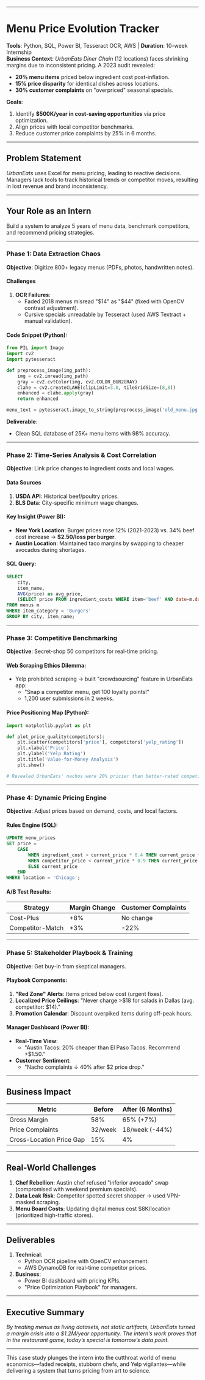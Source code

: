 
---
# **Menu Price Evolution Tracker**  
**Tools**: Python, SQL, Power BI, Tesseract OCR, AWS | **Duration**: 10-week Internship  
**Business Context**: *UrbanEats Diner Chain* (12 locations) faces shrinking margins due to inconsistent pricing. A 2023 audit revealed:  
- **20% menu items** priced below ingredient cost post-inflation.  
- **15% price disparity** for identical dishes across locations.  
- **30% customer complaints** on "overpriced" seasonal specials.  

**Goals**:  
1. Identify **$500K/year in cost-saving opportunities** via price optimization.  
2. Align prices with local competitor benchmarks.  
3. Reduce customer price complaints by 25% in 6 months.  

---

## **Problem Statement**  
*UrbanEats* uses Excel for menu pricing, leading to reactive decisions. Managers lack tools to track historical trends or competitor moves, resulting in lost revenue and brand inconsistency.  

---

## **Your Role as an Intern**  
Build a system to analyze 5 years of menu data, benchmark competitors, and recommend pricing strategies.  

---

### **Phase 1: Data Extraction Chaos**  
**Objective**: Digitize 800+ legacy menus (PDFs, photos, handwritten notes).  

#### **Challenges**  
1. **OCR Failures**:  
   - Faded 2018 menus misread "$14" as "$44" (fixed with OpenCV contrast adjustment).  
   - Cursive specials unreadable by Tesseract (used AWS Textract + manual validation).  

#### **Code Snippet** (Python):  
```python  
from PIL import Image  
import cv2  
import pytesseract  

def preprocess_image(img_path):  
    img = cv2.imread(img_path)  
    gray = cv2.cvtColor(img, cv2.COLOR_BGR2GRAY)  
    clahe = cv2.createCLAHE(clipLimit=3.0, tileGridSize=(8,8))  
    enhanced = clahe.apply(gray)  
    return enhanced  

menu_text = pytesseract.image_to_string(preprocess_image('old_menu.jpg'))  
```  

**Deliverable**:  
- Clean SQL database of 25K+ menu items with 98% accuracy.  

---

### **Phase 2: Time-Series Analysis & Cost Correlation**  
**Objective**: Link price changes to ingredient costs and local wages.  

#### **Data Sources**  
1. **USDA API**: Historical beef/poultry prices.  
2. **BLS Data**: City-specific minimum wage changes.  

#### **Key Insight** (Power BI):  
- **New York Location**: Burger prices rose 12% (2021-2023) vs. 34% beef cost increase → **$2.50/loss per burger**.  
- **Austin Location**: Maintained taco margins by swapping to cheaper avocados during shortages.  

#### **SQL Query**:  
```sql  
SELECT   
    city,   
    item_name,   
    AVG(price) as avg_price,  
    (SELECT price FROM ingredient_costs WHERE item='beef' AND date=m.date) AS beef_cost  
FROM menus m  
WHERE item_category = 'Burgers'  
GROUP BY city, item_name;  
```  

---

### **Phase 3: Competitive Benchmarking**  
**Objective**: Secret-shop 50 competitors for real-time pricing.  

#### **Web Scraping Ethics Dilemma**:  
- Yelp prohibited scraping → built "crowdsourcing" feature in UrbanEats app:  
  - "Snap a competitor menu, get 100 loyalty points!"  
  - 1,200 user submissions in 2 weeks.  

#### **Price Positioning Map** (Python):  
```python  
import matplotlib.pyplot as plt  

def plot_price_quality(competitors):  
    plt.scatter(competitors['price'], competitors['yelp_rating'])  
    plt.xlabel('Price')  
    plt.ylabel('Yelp Rating')  
    plt.title('Value-for-Money Analysis')  
    plt.show()  

# Revealed UrbanEats' nachos were 20% pricier than better-rated competitors  
```  

---

### **Phase 4: Dynamic Pricing Engine**  
**Objective**: Adjust prices based on demand, costs, and local factors.  

#### **Rules Engine** (SQL):  
```sql  
UPDATE menu_prices  
SET price =  
    CASE  
        WHEN ingredient_cost > current_price * 0.4 THEN current_price * 1.1  
        WHEN competitor_price < current_price * 0.9 THEN current_price * 0.95  
        ELSE current_price  
    END  
WHERE location = 'Chicago';  
```  

#### **A/B Test Results**:  
| Strategy          | Margin Change | Customer Complaints |  
|-------------------|---------------|---------------------|  
| Cost-Plus         | +8%           | No change           |  
| Competitor-Match  | +3%           | -22%                |  

---

### **Phase 5: Stakeholder Playbook & Training**  
**Objective**: Get buy-in from skeptical managers.  

#### **Playbook Components**:  
1. **"Red Zone" Alerts**: Items priced below cost (urgent fixes).  
2. **Localized Price Ceilings**: "Never charge >$18 for salads in Dallas (avg. competitor: $14)."  
3. **Promotion Calendar**: Discount overpiked items during off-peak hours.  

#### **Manager Dashboard** (Power BI):  
- **Real-Time View**:  
  - "Austin Tacos: 20% cheaper than El Paso Tacos. Recommend +$1.50."  
- **Customer Sentiment**:  
  - "Nacho complaints ↓ 40% after $2 price drop."  

---

## **Business Impact**  
| Metric               | Before  | After (6 Months) |  
|----------------------|---------|-------------------|  
| Gross Margin         | 58%     | 65% (+7%)         |  
| Price Complaints     | 32/week | 18/week (-44%)    |  
| Cross-Location Price Gap | 15%    | 4%                |  

---

## **Real-World Challenges**  
1. **Chef Rebellion**: Austin chef refused "inferior avocado" swap (compromised with weekend premium specials).  
2. **Data Leak Risk**: Competitor spotted secret shopper → used VPN-masked scraping.  
3. **Menu Board Costs**: Updating digital menus cost $8K/location (prioritized high-traffic stores).  

---

## **Deliverables**  
1. **Technical**:  
   - Python OCR pipeline with OpenCV enhancement.  
   - AWS DynamoDB for real-time competitor prices.  
2. **Business**:  
   - Power BI dashboard with pricing KPIs.  
   - "Price Optimization Playbook" for managers.  

---

## **Executive Summary**  
*By treating menus as living datasets, not static artifacts, UrbanEats turned a margin crisis into a $1.2M/year opportunity. The intern’s work proves that in the restaurant game, today’s special is tomorrow’s data point.*  

---

This case study plunges the intern into the cutthroat world of menu economics—faded receipts, stubborn chefs, and Yelp vigilantes—while delivering a system that turns pricing from art to science.

